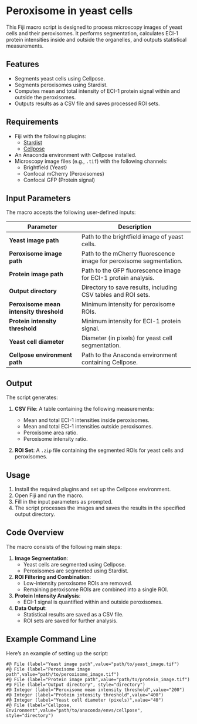 # Peroxisome in yeast cells
This Fiji macro script is designed to process microscopy images of yeast cells and their peroxisomes. It performs segmentation, calculates ECI-1 protein intensities inside and outside the organelles, and outputs statistical measurements.
## Features

- Segments yeast cells using Cellpose.
- Segments peroxisomes using Stardist.
- Computes mean and total intensity of ECI-1 protein signal within and outside the peroxisomes.
- Outputs results as a CSV file and saves processed ROI sets.

## Requirements

- Fiji with the following plugins:
  - [Stardist](https://github.com/stardist/stardist)
  - [Cellpose](https://cellpose.readthedocs.io/en/latest/)
- An Anaconda environment with Cellpose installed.
- Microscopy image files (e.g., `.tif`) with the following channels:
  - Brightfield (Yeast)
  - Confocal mCherry (Peroxisomes)
  - Confocal GFP (Protein signal)

## Input Parameters

The macro accepts the following user-defined inputs:

| Parameter                          | Description                                                                                       |
|------------------------------------|---------------------------------------------------------------------------------------------------|
| **Yeast image path**               | Path to the brightfield image of yeast cells.                                                    |
| **Peroxisome image path**          | Path to the mCherry fluorescence image for peroxisome segmentation.                              |
| **Protein image path**             | Path to the GFP fluorescence image for ECI-1 protein analysis.                                   |
| **Output directory**               | Directory to save results, including CSV tables and ROI sets.                                    |
| **Peroxisome mean intensity threshold** | Minimum intensity for peroxisome ROIs.                                                         |
| **Protein intensity threshold**    | Minimum intensity for ECI-1 protein signal.                                                      |
| **Yeast cell diameter**            | Diameter (in pixels) for yeast cell segmentation.                                                |
| **Cellpose environment path**      | Path to the Anaconda environment containing Cellpose.                                            |

## Output

The script generates:

1. **CSV File**: A table containing the following measurements:
   - Mean and total ECI-1 intensities inside peroxisomes.
   - Mean and total ECI-1 intensities outside peroxisomes.
   - Peroxisome area ratio.
   - Peroxisome intensity ratio.

2. **ROI Set**: A `.zip` file containing the segmented ROIs for yeast cells and peroxisomes.

## Usage

1. Install the required plugins and set up the Cellpose environment.
2. Open Fiji and run the macro.
3. Fill in the input parameters as prompted.
4. The script processes the images and saves the results in the specified output directory.

## Code Overview

The macro consists of the following main steps:

1. **Image Segmentation**:
   - Yeast cells are segmented using Cellpose.
   - Peroxisomes are segmented using Stardist.
2. **ROI Filtering and Combination**:
   - Low-intensity peroxisome ROIs are removed.
   - Remaining peroxisome ROIs are combined into a single ROI.
3. **Protein Intensity Analysis**:
   - ECI-1 signal is quantified within and outside peroxisomes.
4. **Data Output**:
   - Statistical results are saved as a CSV file.
   - ROI sets are saved for further analysis.

## Example Command Line

Here’s an example of setting up the script:

```plaintext
#@ File (label="Yeast image path",value="path/to/yeast_image.tif")
#@ File (label="Peroxisome image path",value="path/to/peroxisome_image.tif")
#@ File (label="Protein image path",value="path/to/protein_image.tif")
#@ File (label="Output directory", style="directory") 
#@ Integer (label="Peroxisome mean intensity threshold",value="200")
#@ Integer (label="Protein intensity threshold",value="400")
#@ Integer (label="Yeast cell diameter (pixels)",value="40")
#@ File (label="Cellpose, Environment",value="path/to/anaconda/envs/cellpose", style="directory")
